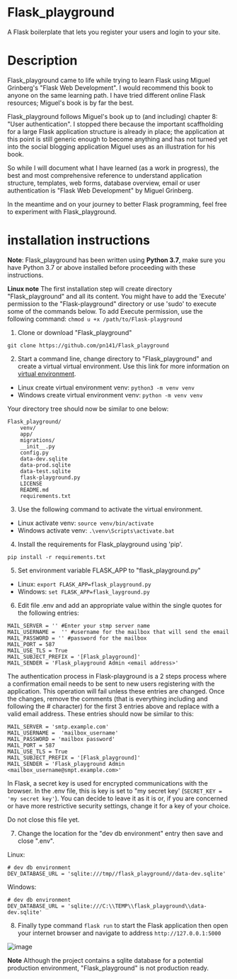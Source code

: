 # Flask_playground
A Flask boilerplate that lets you register your users and login to your site.

# Description
Flask_playground came to life while trying to learn Flask using Miguel Grinberg's "Flask Web Development". I would recommend this book to anyone on the same learning path. I have tried different online Flask resources; Miguel's book is by far the best.

Flask_playground follows Miguel's book up to (and including) chapter 8: "User authentication". I stopped there because the important scaffholding for a large Flask application structure is already in place; the application at this point is still generic enough to become anything and has not turned yet into the social blogging application Miguel uses as an illustration for his book. 

So while I will document what I have learned (as a work in progress), the best and most comprehensive reference to understand application structure, templates, web forms, database overview, email or user authentication is "Flask Web Development" by Miguel Grinberg.

In the meantime and on your journey to better Flask programming, feel free to experiment with Flask_playground.

# installation instructions
 **Note**: Flask_playground has been written using **Python 3.7**, make sure you have Python 3.7 or above installed before proceeding with these instructions.
 
 **Linux note** The first installation step will create directory "Flask_playground" and all its content. You might have to add the 'Execute' permission to the "Flask-playground" directory or use 'sudo' to execute some of the commands below. To add Execute permission, use the following command: ```chmod u +x /path/to/Flask-playground```
 
   1. Clone or download "Flask_playground"
 
 ```git clone https://github.com/pn141/Flask_playground```
 
   2. Start a command line, change directory to "Flask_playground" and create a virtual virtual environment. Use this link for more information on [virtual environment](https://docs.python.org/3/library/venv.html).


 
  - Linux create virtual environment venv: ```python3 -m venv venv``` 
  - Windows create virtual environment venv: ```python -m venv venv```
 
 Your directory tree should now be similar to one below:
 
 ```
 Flask_playground/
     venv/
     app/
     migrations/
     __init__.py
     config.py
     data-dev.sqlite
     data-prod.sqlite
     data-test.sqlite
     flask-playground.py
     LICENSE
     README.md
     requirements.txt
 ```   
   3. Use the following command to activate the virtual environment. 
 
  - Linux activate venv: ```source venv/bin/activate``` 
  - Windows activate venv: ```.\venv\Scripts\activate.bat```
  
   4. Install the requirements for Flask_playground using 'pip'. 
 
 ```pip install -r requirements.txt```
 
   5. Set environment variable FLASK_APP to "flask_playground.py"
 
  - Linux: ```export FLASK_APP=flask_playground.py```
  - Windows: ```set FLASK_APP=flask_layground.py```
  
   6. Edit file .env and add an appropriate value within the single quotes for the following entries:
  
  ```
  MAIL_SERVER = '' #Enter your stmp server name
  MAIL_USERNAME =  '' #username for the mailbox that will send the email
  MAIL_PASSWORD = '' #password for the mailbox
  MAIL_PORT = 587
  MAIL_USE_TLS = True
  MAIL_SUBJECT_PREFIX = '[Flask_playground]'
  MAIL_SENDER = 'Flask_playground Admin <email address>'
  ```
  The authentication process in Flask-playground is a 2 steps process where a confirmation email needs to be sent to new users registering with the application. This operation will fail unless these entries are changed. 
  Once the changes, remove the comments (that is everything including and following the # character) for the first 3 entries above and replace <email address> with a valid email address. These entries should now be similar to this:
 
   ```
  MAIL_SERVER = 'smtp.example.com'
  MAIL_USERNAME =  'mailbox_username'
  MAIL_PASSWORD = 'mailbox password'
  MAIL_PORT = 587
  MAIL_USE_TLS = True
  MAIL_SUBJECT_PREFIX = '[Flask_playground]'
  MAIL_SENDER = 'Flask_playground Admin <mailbox_username@smpt.example.com>'
  ```
  
  In Flask, a secret key is used for encrypted communications with the browser. In the .env file, this is key is set to "my secret key' (```SECRET_KEY = 'my secret key'```). You can decide to leave it as it is or, if you are concerned or have more restrictive security settings, change it for a key of your choice.
  
  Do not close this file yet.
  
   7. Change the location for the "dev db environment" entry then save and close ".env". 
  
  Linux:
  ```
  # dev db environment
  DEV_DATABASE_URL = 'sqlite:///tmp//flask_playground//data-dev.sqlite'
  ```
  Windows:
  ```
  # dev db environment
  DEV_DATABASE_URL = 'sqlite:///C:\\TEMP\\flask_playground\\data-dev.sqlite'
  ```
 
  8. Finally type command ```flask run``` to start the Flask application then open your internet browser and navigate to address `http://127.0.0.1:5000`
  
  ![image](https://user-images.githubusercontent.com/22979434/73269012-e68b1180-41d3-11ea-8ae4-48b73c4f1dc6.png)
  
  **Note**  Although the project contains a sqlite database for a potential production environment, "Flask_playground" is not production ready. 
